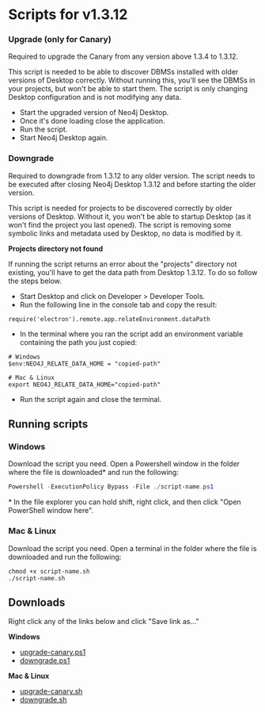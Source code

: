 # Scripts for v1.3.12

### Upgrade (only for Canary)

Required to upgrade the Canary from any version above 1.3.4 to 1.3.12.

This script is needed to be able to discover DBMSs installed with older versions of Desktop correctly. Without running this, you'll see the DBMSs in your projects, but won't be able to start them. The script is only changing Desktop configuration and is not modifying any data.

- Start the upgraded version of Neo4j Desktop.
- Once it's done loading close the application.
- Run the script.
- Start Neo4j Desktop again.

### Downgrade

Required to downgrade from 1.3.12 to any older version. The script needs to be executed after closing Neo4j Desktop 1.3.12 and before starting the older version.

This script is needed for projects to be discovered correctly by older versions of Desktop. Without it, you won't be able to startup Desktop (as it won't find the project you last opened). The script is removing some symbolic links and metadata used by Desktop, no data is modified by it.

**Projects directory not found**

If running the script returns an error about the "projects" directory not existing, you'll have to get the data path from Desktop 1.3.12. To do so follow the steps
below.

- Start Desktop and click on Developer > Developer Tools.
- Run the following line in the console tab and copy the result:

```
require('electron').remote.app.relateEnvironment.dataPath
```

- In the terminal where you ran the script add an environment variable containing the path you just copied:

```
# Windows
$env:NEO4J_RELATE_DATA_HOME = "copied-path"

# Mac & Linux
export NEO4J_RELATE_DATA_HOME="copied-path"
```

- Run the script again and close the terminal.

## Running scripts

### Windows

Download the script you need. Open a Powershell window in the folder where the file is downloaded\* and run the following:

```powershell
Powershell -ExecutionPolicy Bypass -File ./script-name.ps1
```

\* In the file explorer you can hold shift, right click, and then click "Open PowerShell window here".

### Mac & Linux

Download the script you need. Open a terminal in the folder where the file is downloaded and run the following:

```shell
chmod +x script-name.sh
./script-name.sh
```

## Downloads

Right click any of the links below and click "Save link as..."

**Windows**

- [upgrade-canary.ps1](https://github.com/neo4j-devtools/neo4j-desktop/raw/master/scripts/1.3.12/upgrade-canary.ps1)
- [downgrade.ps1](https://github.com/neo4j-devtools/neo4j-desktop/raw/master/scripts/1.3.12/downgrade.ps1)

**Mac & Linux**

- [upgrade-canary.sh](https://github.com/neo4j-devtools/neo4j-desktop/raw/master/scripts/1.3.12/upgrade-canary.sh)
- [downgrade.sh](https://github.com/neo4j-devtools/neo4j-desktop/raw/master/scripts/1.3.12/upgrade-canary.sh)
